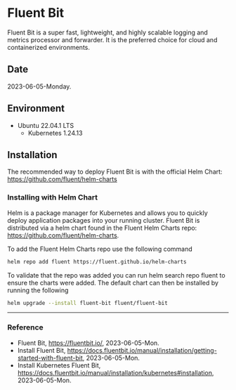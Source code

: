 # Fluent Bit

Fluent Bit is a super fast, lightweight, and highly scalable logging and metrics processor and forwarder. It is the preferred choice for cloud and containerized environments.

## Date

2023-06-05-Monday.

## Environment

* Ubuntu 22.04.1 LTS
  * Kubernetes 1.24.13

## Installation

The recommended way to deploy Fluent Bit is with the official Helm Chart: https://github.com/fluent/helm-charts

### Installing with Helm Chart

Helm is a package manager for Kubernetes and allows you to quickly deploy application packages into your running cluster. Fluent Bit is distributed via a helm chart found in the Fluent Helm Charts repo: https://github.com/fluent/helm-charts.

To add the Fluent Helm Charts repo use the following command

```bash
helm repo add fluent https://fluent.github.io/helm-charts
```

To validate that the repo was added you can run helm search repo fluent to ensure the charts were added. The default chart can then be installed by running the following

```Bash
helm upgrade --install fluent-bit fluent/fluent-bit
```

---

### Reference
- Fluent Bit, https://fluentbit.io/, 2023-06-05-Mon.
- Install Fluent Bit, https://docs.fluentbit.io/manual/installation/getting-started-with-fluent-bit, 2023-06-05-Mon.
- Install Kubernetes Fluent Bit, https://docs.fluentbit.io/manual/installation/kubernetes#installation, 2023-06-05-Mon.
